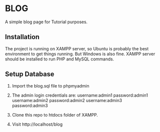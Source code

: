 BLOG
===========

A simple blog page for Tutorial purposes.

## Installation

The project is running on XAMPP server, so Ubuntu is probably the best environment to get things running. But Windows is also fine. XAMPP server should be installed to run PHP and MySQL commands.

## Setup Database

1. Import the blog.sql file to phpmyadmin

2. The admin login credentials are:
	username:admin1 password:admin1
	username:admin2 password:admin2
	username:admin3 password:admin3

3. Clone this repo to htdocs folder of XAMPP.

4. Visit http://localhost/blog

